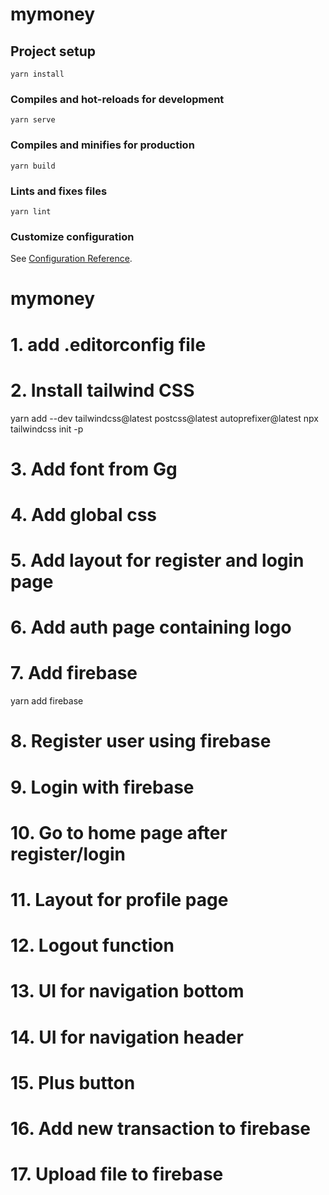 # mymoney

## Project setup
```
yarn install
```

### Compiles and hot-reloads for development
```
yarn serve
```

### Compiles and minifies for production
```
yarn build
```

### Lints and fixes files
```
yarn lint
```

### Customize configuration
See [Configuration Reference](https://cli.vuejs.org/config/).
# mymoney

# 1. add .editorconfig file
# 2. Install tailwind CSS
yarn add --dev tailwindcss@latest postcss@latest autoprefixer@latest
npx tailwindcss init -p
# 3. Add font from Gg
# 4. Add global css
# 5. Add layout for register and login page
# 6. Add auth page containing logo
# 7. Add firebase
yarn add firebase
# 8. Register user using firebase
# 9. Login with firebase
# 10. Go to home page after register/login
# 11. Layout for profile page
# 12. Logout function
# 13. UI for navigation bottom
# 14. UI for navigation header
# 15. Plus button
# 16. Add new transaction to firebase
# 17. Upload file to firebase
